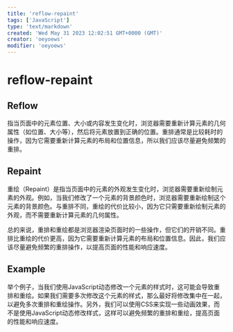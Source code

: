 ```yaml
---
title: 'reflow-repaint'
tags: ['JavaScript']
type: 'text/markdown'
created: 'Wed May 31 2023 12:02:51 GMT+0000 (GMT)'
creator: 'oeyoews'
modifier: 'oeyoews'
---
```


# reflow-repaint

## Reflow

指当页面中的元素位置、大小或内容发生变化时，浏览器需要重新计算元素的几何属性（如位置、大小等），然后将元素放置到正确的位置。重排通常是比较耗时的操作，因为它需要重新计算元素的布局和位置信息，所以我们应该尽量避免频繁的重排。

## Repaint

重绘（Repaint）是指当页面中的元素的外观发生变化时，浏览器需要重新绘制元素的外观。例如，当我们修改了一个元素的背景颜色时，浏览器需要重新绘制这个元素的背景颜色。与重排不同，重绘的代价比较小，因为它只需要重新绘制元素的外观，而不需要重新计算元素的几何属性。

总的来说，重排和重绘都是浏览器渲染页面时的一些操作，但它们的开销不同。重排比重绘的代价更高，因为它需要重新计算元素的布局和位置信息。因此，我们应该尽量避免频繁的重排操作，以提高页面的性能和响应速度。

## Example

举个例子，当我们使用JavaScript动态修改一个元素的样式时，这可能会导致重排和重绘。如果我们需要多次修改这个元素的样式，那么最好将修改集中在一起，以避免多次重排和重绘操作。另外，我们可以使用CSS来实现一些动画效果，而不是使用JavaScript动态修改样式，这样可以避免频繁的重排和重绘，提高页面的性能和响应速度。
